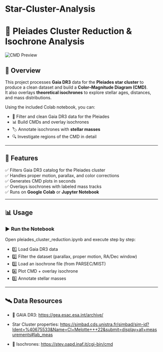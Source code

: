 # Star-Cluster-Analysis

# 🌌 Pleiades Cluster Reduction & Isochrone Analysis

![CMD Preview](docs/cmd_preview.png)

## 📘 Overview
This project processes **Gaia DR3** data for the **Pleiades star cluster** to produce a clean dataset and build a **Color–Magnitude Diagram (CMD)**.  
It also overlays **theoretical isochrones** to explore stellar ages, distances, and mass distributions.

Using the included Colab notebook, you can:
- 🔭 Filter and clean Gaia DR3 data for the Pleiades  
- 📊 Build CMDs and overlay isochrones  
- 🏷️ Annotate isochrones with **stellar masses**  
- 🔍 Investigate regions of the CMD in detail

---

## 🚀 Features
✅ Filters Gaia DR3 catalog for the Pleiades cluster  
✅ Handles proper motion, parallax, and color corrections  
✅ Generates CMD plots in seconds  
✅ Overlays isochrones with labeled mass tracks  
✅ Runs on **Google Colab** or **Jupyter Notebook**

---

## 📊 Usage
### ▶️ Run the Notebook
Open pleiades_cluster_reduction.ipynb and execute step by step:

- 1️⃣ Load Gaia DR3 data
- 2️⃣ Filter the dataset (parallax, proper motion, RA/Dec window)
- 3️⃣ Load an isochrone file (from PARSEC/MIST)
- 4️⃣ Plot CMD + overlay isochrone
- 5️⃣ Annotate stellar masses

--- 


## 🛰️ Data Resources 

- 🌟 GAIA DR3: https://gea.esac.esa.int/archive/

- Star Cluster properties: https://simbad.cds.unistra.fr/simbad/sim-id?Ident=%40675533&Name=Cl+Melotte+++22&submit=display+all+measurements#lab_meas

- 📐 Isochrones: https://stev.oapd.inaf.it/cgi-bin/cmd

